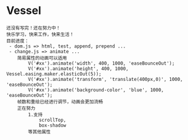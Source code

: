 ﻿# Vessel
    还没有写完！还在努力中！
    快乐学习，快来工作，快来生活！
    目前进度：
     - dom.js => html, test, append, prepend ...
     - change.js => animate ...
        简易属性的动画可以适用
            V('#xx').animate('width', 400, 1000, 'easeBounceOut');
            V('#xx').animate('height', 400, 1000, Vessel.easing.maker.elasticOut(5));
            V('#xx').animate('transform', 'translate(400px,0)', 1000, 'easeBounceOut');
            V('#xx').animate('background-color', 'blue', 1000, 'easeBounceOut');
        帧数和重绘已经进行调节，动画会更加流畅
        正在努力
            1.支持
                scrollTop,
                box-shadow
            等其他属性
